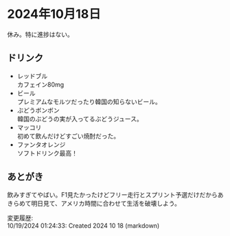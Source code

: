 # 2024年10月18日

休み。特に進捗はない。

## ドリンク

- レッドブル  
カフェイン80mg
- ビール  
プレミアムなモルツだったり韓国の知らないビール。
- ぶどうボンボン  
韓国のぶどうの実が入ってるぶどうジュース。
- マッコリ  
初めて飲んだけどすごい焼酎だった。
- ファンタオレンジ  
ソフトドリンク最高！

## あとがき

飲みすぎてやばい。F1見たかったけどフリー走行とスプリント予選だけだからあきらめて明日見て、アメリカ時間に合わせて生活を破壊しよう。

変更履歴:  
10/19/2024 01:24:33: Created 2024 10 18 (markdown)  
